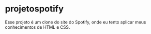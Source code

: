# projetospotify
Esse projeto é um clone do site do Spotify, onde eu tento aplicar meus conhecimentos de HTML e CSS.
